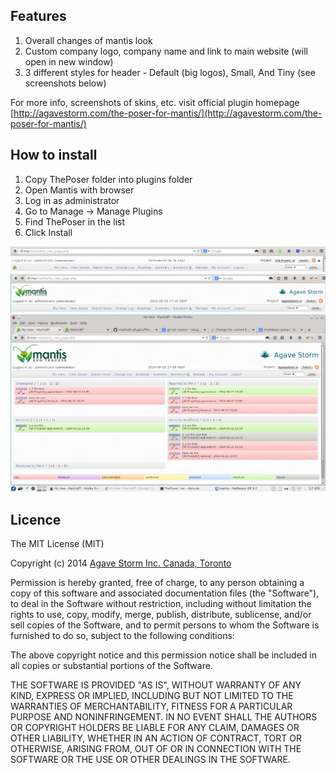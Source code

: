 Features
--------
1. Overall changes of mantis look
2. Custom company logo, company name and link to main website (will open in new window)
3. 3 different styles for header - Default (big logos), Small, And Tiny (see screenshots below)

For more info, screenshots of skins, etc. visit official plugin homepage 
[http://agavestorm.com/the-poser-for-mantis/](http://agavestorm.com/the-poser-for-mantis/)

How to install
--------------

1. Copy ThePoser folder into plugins folder
2. Open Mantis with browser
3. Log in as administrator
4. Go to Manage -> Manage Plugins
5. Find ThePoser in the list
6. Click Install

![Screenshot](header2.png?raw=true)
![Screenshot](header1.png?raw=true)
![Screenshot](screenshot.png?raw=true)

Licence
-------

The MIT License (MIT)

Copyright (c) 2014 [Agave Storm Inc. Canada, Toronto](http://agavestorm.com)

Permission is hereby granted, free of charge, to any person obtaining a copy
of this software and associated documentation files (the "Software"), to deal
in the Software without restriction, including without limitation the rights
to use, copy, modify, merge, publish, distribute, sublicense, and/or sell
copies of the Software, and to permit persons to whom the Software is
furnished to do so, subject to the following conditions:

The above copyright notice and this permission notice shall be included in
all copies or substantial portions of the Software.

THE SOFTWARE IS PROVIDED "AS IS", WITHOUT WARRANTY OF ANY KIND, EXPRESS OR
IMPLIED, INCLUDING BUT NOT LIMITED TO THE WARRANTIES OF MERCHANTABILITY,
FITNESS FOR A PARTICULAR PURPOSE AND NONINFRINGEMENT. IN NO EVENT SHALL THE
AUTHORS OR COPYRIGHT HOLDERS BE LIABLE FOR ANY CLAIM, DAMAGES OR OTHER
LIABILITY, WHETHER IN AN ACTION OF CONTRACT, TORT OR OTHERWISE, ARISING FROM,
OUT OF OR IN CONNECTION WITH THE SOFTWARE OR THE USE OR OTHER DEALINGS IN
THE SOFTWARE.
